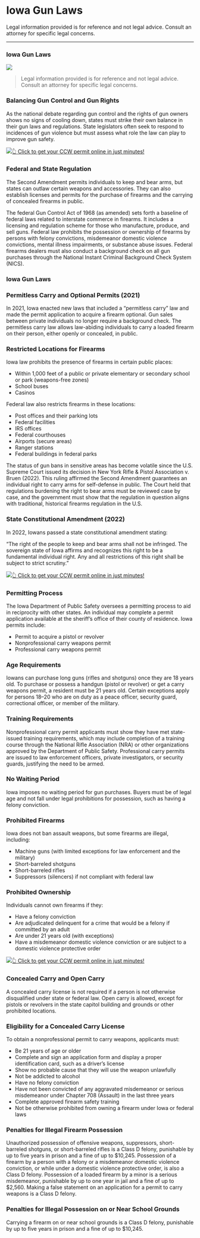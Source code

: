 # Iowa Gun Laws

Legal information provided is for reference and not legal advice. Consult an attorney for specific legal concerns. 

* * *

### Iowa Gun Laws

![](https://cdn-images-1.medium.com/max/1200/1*hHzFRA0eD3dk_l3UFW8uDQ.png)

> Legal information provided is for reference and not legal advice. Consult an attorney for specific legal concerns.

### Balancing Gun Control and Gun Rights

As the national debate regarding gun control and the rights of gun owners shows no signs of cooling down, states must strike their own balance in their gun laws and regulations. State legislators often seek to respond to incidences of gun violence but must assess what role the law can play to improve gun safety.

[![](https://cdn-images-1.medium.com/max/1200/1*aCmvRhaa5Xjz4zDZxHzAjg.png)](https://sndn.toserp.ly/ccw)[👆 Click to get your CCW permit online in just minutes!](https://sndn.toserp.ly/ccw)

### Federal and State Regulation

The Second Amendment permits individuals to keep and bear arms, but states can outlaw certain weapons and accessories. They can also establish licenses and permits for the purchase of firearms and the carrying of concealed firearms in public.

The federal Gun Control Act of 1968 (as amended) sets forth a baseline of federal laws related to interstate commerce in firearms. It includes a licensing and regulation scheme for those who manufacture, produce, and sell guns. Federal law prohibits the possession or ownership of firearms by persons with felony convictions, misdemeanor domestic violence convictions, mental illness impairments, or substance abuse issues. Federal firearms dealers must also conduct a background check on all gun purchases through the National Instant Criminal Background Check System (NICS).

### Iowa Gun Laws

### Permitless Carry and Optional Permits (2021)

In 2021, Iowa enacted new laws that included a “permitless carry” law and made the permit application to acquire a firearm optional. Gun sales between private individuals no longer require a background check. The permitless carry law allows law-abiding individuals to carry a loaded firearm on their person, either openly or concealed, in public.

### Restricted Locations for Firearms

Iowa law prohibits the presence of firearms in certain public places:

  * Within 1,000 feet of a public or private elementary or secondary school or park (weapons-free zones)
  * School buses
  * Casinos



Federal law also restricts firearms in these locations:

  * Post offices and their parking lots
  * Federal facilities
  * IRS offices
  * Federal courthouses
  * Airports (secure areas)
  * Ranger stations
  * Federal buildings in federal parks



The status of gun bans in sensitive areas has become volatile since the U.S. Supreme Court issued its decision in New York Rifle & Pistol Association v. Bruen (2022). This ruling affirmed the Second Amendment guarantees an individual right to carry arms for self-defense in public. The Court held that regulations burdening the right to bear arms must be reviewed case by case, and the government must show that the regulation in question aligns with traditional, historical firearms regulation in the U.S.

### State Constitutional Amendment (2022)

In 2022, Iowans passed a state constitutional amendment stating:

“The right of the people to keep and bear arms shall not be infringed. The sovereign state of Iowa affirms and recognizes this right to be a fundamental individual right. Any and all restrictions of this right shall be subject to strict scrutiny.”

[![](https://cdn-images-1.medium.com/max/1200/1*TMCVgNoKp2NAtvLSAMkaJg.png)](https://sndn.toserp.ly/ccw)[👆 Click to get your CCW permit online in just minutes!](https://sndn.toserp.ly/ccw)

### Permitting Process

The Iowa Department of Public Safety oversees a permitting process to aid in reciprocity with other states. An individual may complete a permit application available at the sheriff’s office of their county of residence. Iowa permits include:

  * Permit to acquire a pistol or revolver
  * Nonprofessional carry weapons permit
  * Professional carry weapons permit



### Age Requirements

Iowans can purchase long guns (rifles and shotguns) once they are 18 years old. To purchase or possess a handgun (pistol or revolver) or get a carry weapons permit, a resident must be 21 years old. Certain exceptions apply for persons 18–20 who are on duty as a peace officer, security guard, correctional officer, or member of the military.

### Training Requirements

Nonprofessional carry permit applicants must show they have met state-issued training requirements, which may include completion of a training course through the National Rifle Association (NRA) or other organizations approved by the Department of Public Safety. Professional carry permits are issued to law enforcement officers, private investigators, or security guards, justifying the need to be armed.

### No Waiting Period

Iowa imposes no waiting period for gun purchases. Buyers must be of legal age and not fall under legal prohibitions for possession, such as having a felony conviction.

### Prohibited Firearms

Iowa does not ban assault weapons, but some firearms are illegal, including:

  * Machine guns (with limited exceptions for law enforcement and the military)
  * Short-barreled shotguns
  * Short-barreled rifles
  * Suppressors (silencers) if not compliant with federal law



### Prohibited Ownership

Individuals cannot own firearms if they:

  * Have a felony conviction
  * Are adjudicated delinquent for a crime that would be a felony if committed by an adult
  * Are under 21 years old (with exceptions)
  * Have a misdemeanor domestic violence conviction or are subject to a domestic violence protective order


[![](https://cdn-images-1.medium.com/max/1200/1*UmVcdbz7GlGdNVJMx2tkag.png)](https://sndn.toserp.ly/ccw)[👆 Click to get your CCW permit online in just minutes!](https://sndn.toserp.ly/ccw)

### Concealed Carry and Open Carry

A concealed carry license is not required if a person is not otherwise disqualified under state or federal law. Open carry is allowed, except for pistols or revolvers in the state capitol building and grounds or other prohibited locations.

### Eligibility for a Concealed Carry License

To obtain a nonprofessional permit to carry weapons, applicants must:

  * Be 21 years of age or older
  * Complete and sign an application form and display a proper identification card, such as a driver’s license
  * Show no probable cause that they will use the weapon unlawfully
  * Not be addicted to alcohol
  * Have no felony conviction
  * Have not been convicted of any aggravated misdemeanor or serious misdemeanor under Chapter 708 (Assault) in the last three years
  * Complete approved firearm safety training
  * Not be otherwise prohibited from owning a firearm under Iowa or federal laws



### Penalties for Illegal Firearm Possession

Unauthorized possession of offensive weapons, suppressors, short-barreled shotguns, or short-barreled rifles is a Class D felony, punishable by up to five years in prison and a fine of up to $10,245. Possession of a firearm by a person with a felony or a misdemeanor domestic violence conviction, or while under a domestic violence protective order, is also a Class D felony. Possession of a loaded firearm by a minor is a serious misdemeanor, punishable by up to one year in jail and a fine of up to $2,560. Making a false statement on an application for a permit to carry weapons is a Class D felony.

### Penalties for Illegal Possession on or Near School Grounds

Carrying a firearm on or near school grounds is a Class D felony, punishable by up to five years in prison and a fine of up to $10,245.

